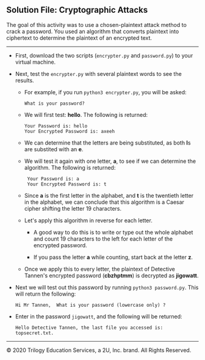 ## Solution File: Cryptographic Attacks 

The goal of this activity was to use a chosen-plaintext attack method to crack a password. You used an algorithm that converts plaintext into ciphertext to determine the plaintext of an encrypted text.

---

- First, download the two scripts (`encrypter.py` and `password.py`) to your virtual machine.
  
- Next, test the `encrypter.py` with several plaintext words to see the results.
  - For example, if you run `python3 encrypter.py`, you will be asked:
      ```
     What is your password?
      ```
  - We will first test:  **hello**. The following is returned:

      ```
      Your Password is: hello
      Your Encrypted Password is: axeeh
      ```

   - We can determine that the letters are being substituted, as both **l**s are substited with an **e**. 

   - We will test it again with one letter, **a**,  to see if we can determine the algorithm. The following is returned:

      ```
       Your Password is: a
       Your Encrypted Password is: t
      ```
   - Since **a** is the first letter in the alphabet, and **t** is the twentieth letter in the alphabet, we can conclude that this algorithm is a Caesar cipher shifting the letter 19 characters. 
   
   - Let's apply this algorithm in reverse for each letter.
     - A good way to do this is to write or type out the whole alphabet and count 19 characters to the left for each letter of the encrypted password.

     - If you pass the letter **a** while counting, start back at the letter **z**.

   - Once we apply this to every letter, the plaintext of Detective Tannen's encrypted password (**cbzhptmm**) is decrypted as **jigowatt**.

 - Next we will test out this password by running `python3 password.py`. This will return the following:

      ```
      Hi Mr Tannen,  What is your password (lowercase only) ?
      ``` 
      
  - Enter in the password `jigowatt`, and the following will be returned:
      ```
      Hello Detective Tannen, the last file you accessed is: topsecret.txt.
      ```



---
 © 2020 Trilogy Education Services, a 2U, Inc. brand. All Rights Reserved.
